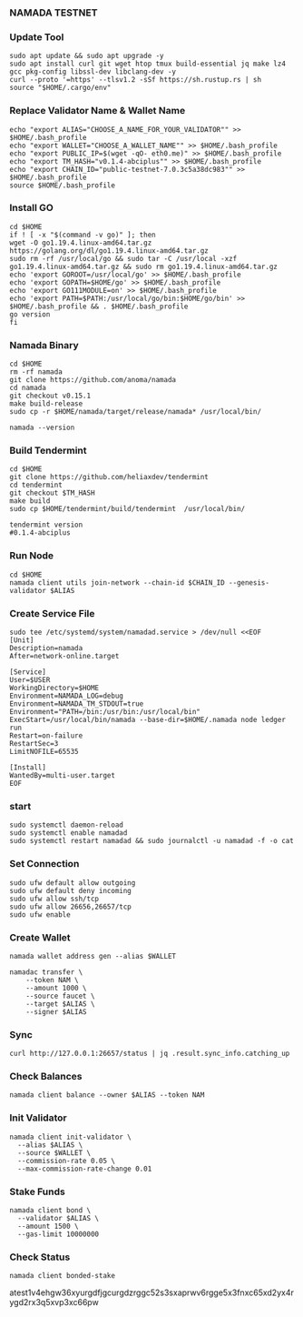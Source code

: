 ### NAMADA TESTNET

### Update Tool
```
sudo apt update && sudo apt upgrade -y
sudo apt install curl git wget htop tmux build-essential jq make lz4 gcc pkg-config libssl-dev libclang-dev -y
curl --proto '=https' --tlsv1.2 -sSf https://sh.rustup.rs | sh
source "$HOME/.cargo/env"
```

### Replace Validator Name & Wallet Name
```
echo "export ALIAS="CHOOSE_A_NAME_FOR_YOUR_VALIDATOR"" >> $HOME/.bash_profile
echo "export WALLET="CHOOSE_A_WALLET_NAME"" >> $HOME/.bash_profile
echo "export PUBLIC_IP=$(wget -qO- eth0.me)" >> $HOME/.bash_profile
echo "export TM_HASH="v0.1.4-abciplus"" >> $HOME/.bash_profile
echo "export CHAIN_ID="public-testnet-7.0.3c5a38dc983"" >> $HOME/.bash_profile
source $HOME/.bash_profile
```

### Install GO

```
cd $HOME
if ! [ -x "$(command -v go)" ]; then
wget -O go1.19.4.linux-amd64.tar.gz https://golang.org/dl/go1.19.4.linux-amd64.tar.gz
sudo rm -rf /usr/local/go && sudo tar -C /usr/local -xzf go1.19.4.linux-amd64.tar.gz && sudo rm go1.19.4.linux-amd64.tar.gz
echo 'export GOROOT=/usr/local/go' >> $HOME/.bash_profile
echo 'export GOPATH=$HOME/go' >> $HOME/.bash_profile
echo 'export GO111MODULE=on' >> $HOME/.bash_profile
echo 'export PATH=$PATH:/usr/local/go/bin:$HOME/go/bin' >> $HOME/.bash_profile && . $HOME/.bash_profile
go version
fi 
```

### Namada Binary

```
cd $HOME
rm -rf namada
git clone https://github.com/anoma/namada
cd namada
git checkout v0.15.1
make build-release
sudo cp -r $HOME/namada/target/release/namada* /usr/local/bin/
```
```
namada --version
```

### Build Tendermint

```
cd $HOME
git clone https://github.com/heliaxdev/tendermint
cd tendermint
git checkout $TM_HASH
make build
sudo cp $HOME/tendermint/build/tendermint  /usr/local/bin/
```
```
tendermint version
#0.1.4-abciplus
```

### Run Node
```
cd $HOME
namada client utils join-network --chain-id $CHAIN_ID --genesis-validator $ALIAS
```

### Create Service File

```
sudo tee /etc/systemd/system/namadad.service > /dev/null <<EOF
[Unit]
Description=namada
After=network-online.target

[Service]
User=$USER
WorkingDirectory=$HOME
Environment=NAMADA_LOG=debug
Environment=NAMADA_TM_STDOUT=true
Environment="PATH=/bin:/usr/bin:/usr/local/bin"
ExecStart=/usr/local/bin/namada --base-dir=$HOME/.namada node ledger run
Restart=on-failure
RestartSec=3
LimitNOFILE=65535

[Install]
WantedBy=multi-user.target
EOF
```

### start

```
sudo systemctl daemon-reload
sudo systemctl enable namadad
sudo systemctl restart namadad && sudo journalctl -u namadad -f -o cat
```

### Set Connection
```
sudo ufw default allow outgoing 
sudo ufw default deny incoming 
sudo ufw allow ssh/tcp 
sudo ufw allow 26656,26657/tcp
sudo ufw enable
```

### Create Wallet

```
namada wallet address gen --alias $WALLET
```
```
namadac transfer \
    --token NAM \
    --amount 1000 \
    --source faucet \
    --target $ALIAS \
    --signer $ALIAS
```
    
### Sync
```
curl http://127.0.0.1:26657/status | jq .result.sync_info.catching_up
```

### Check Balances
```
namada client balance --owner $ALIAS --token NAM
```

### Init Validator
```
namada client init-validator \
  --alias $ALIAS \
  --source $WALLET \
  --commission-rate 0.05 \
  --max-commission-rate-change 0.01
```

### Stake Funds
```
namada client bond \
  --validator $ALIAS \
  --amount 1500 \
  --gas-limit 10000000
```

### Check Status
```
namada client bonded-stake
```

  
atest1v4ehgw36xyurgdfjgcurgdzrggc52s3sxaprwv6rgge5x3fnxc65xd2yx4rygd2rx3q5xvp3xc66pw







